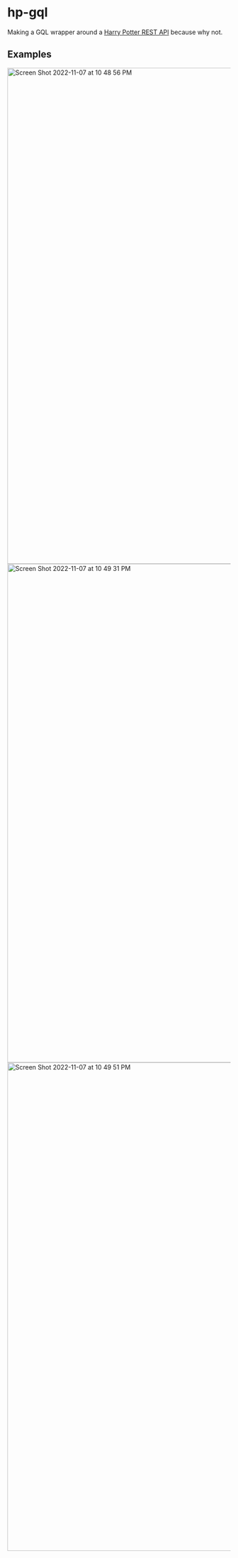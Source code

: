 # hp-gql
Making a GQL wrapper around a [Harry Potter REST API](https://github.com/KostaSav/hp-api) because why not.  

## Examples
<img width="1116" alt="Screen Shot 2022-11-07 at 10 48 56 PM" src="https://user-images.githubusercontent.com/86952732/200494510-720d287a-7b73-4fe8-b451-dcddceaf29d0.png">
<img width="1122" alt="Screen Shot 2022-11-07 at 10 49 31 PM" src="https://user-images.githubusercontent.com/86952732/200494514-c90f27eb-7b9a-4ea8-8104-9669e86cb554.png">
<img width="1099" alt="Screen Shot 2022-11-07 at 10 49 51 PM" src="https://user-images.githubusercontent.com/86952732/200494516-1c08e90e-0b0d-44a4-8389-ea21d457b229.png">
